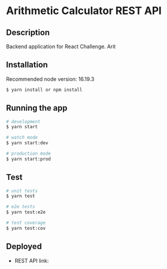 # Arithmetic Calculator REST API


## Description

Backend application for React Challenge. Arit

## Installation

Recommended node version: 16.19.3

```bash
$ yarn install or npm install
```

## Running the app

```bash
# development
$ yarn start

# watch mode
$ yarn start:dev

# production mode
$ yarn start:prod
```

## Test

```bash
# unit tests
$ yarn test

# e2e tests
$ yarn test:e2e

# test coverage
$ yarn test:cov
```

## Deployed

* REST API link: 